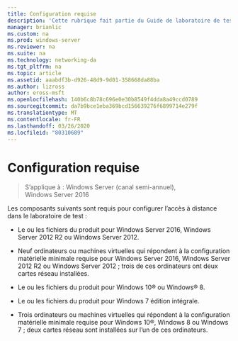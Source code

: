 ```yaml
---
title: Configuration requise
description: 'Cette rubrique fait partie du Guide de laboratoire de test : illustrer un déploiement multisite DirectAccess pour Windows Server 2016'
manager: brianlic
ms.custom: na
ms.prod: windows-server
ms.reviewer: na
ms.suite: na
ms.technology: networking-da
ms.tgt_pltfrm: na
ms.topic: article
ms.assetid: aaabdf3b-d926-48d9-9d01-358668da88ba
ms.author: lizross
author: eross-msft
ms.openlocfilehash: 140b6c8b78c696e0e30b8549f4dda8a49ccd0789
ms.sourcegitcommit: da7b9bce1eba369bcd156639276f6899714e279f
ms.translationtype: MT
ms.contentlocale: fr-FR
ms.lasthandoff: 03/26/2020
ms.locfileid: "80310689"
---
```

# <a name="configuration-requirements"></a>Configuration requise

>S’applique à : Windows Server (canal semi-annuel), Windows Server 2016

Les composants suivants sont requis pour configurer l’accès à distance dans le laboratoire de test :  
  
-   Le ou les fichiers du produit pour Windows Server 2016, Windows Server 2012 R2 ou Windows Server 2012.  
  
-   Neuf ordinateurs ou machines virtuelles qui répondent à la configuration matérielle minimale requise pour Windows Server 2016, Windows Server 2012 R2 ou Windows Server 2012 ; trois de ces ordinateurs ont deux cartes réseau installées.  
  
-   Le ou les fichiers du produit pour Windows 10&reg; ou Windows&reg; 8.  
  
-   Le ou les fichiers du produit pour Windows 7 édition intégrale.  
  
-   Trois ordinateurs ou machines virtuelles qui répondent à la configuration matérielle minimale requise pour Windows 10&reg;, Windows 8 ou Windows 7 ; deux cartes réseau sont installées sur l’un de ces ordinateurs.  
  


